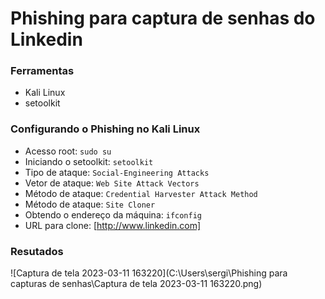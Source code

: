 # Phishing para captura de senhas do Linkedin

### Ferramentas

- Kali Linux
- setoolkit

### Configurando o Phishing no Kali Linux

- Acesso root: `sudo su`
- Iniciando o setoolkit: `setoolkit`
- Tipo de ataque: `Social-Engineering Attacks`
- Vetor de ataque: `Web Site Attack Vectors`
- Método de ataque: `Credential Harvester Attack Method `
- Método de ataque: `Site Cloner`
- Obtendo o endereço da máquina: `ifconfig`
- URL para clone: [http://www.linkedin.com]

### Resutados

![Captura de tela 2023-03-11 163220](C:\Users\sergi\Phishing para capturas de senhas\Captura de tela 2023-03-11 163220.png)
